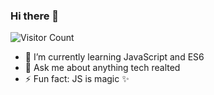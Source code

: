 ### Hi there 👋

![Visitor Count](https://visitor-badge.laobi.icu/badge?page_id=MyLocalCode.MyLocalCode)

- 🌱 I’m currently learning JavaScript and ES6
- 💬 Ask me about anything tech realted
- ⚡ Fun fact: JS is magic :sparkles:

<!--
**MyLocalCode/MyLocalCode** is a ✨ _special_ ✨ repository because its `README.md` (this file) appears on your GitHub profile.

Here are some ideas to get you started:

- 🔭 I’m currently working on ...
- 🌱 I’m currently learning ...
- 👯 I’m looking to collaborate on ...
- 🤔 I’m looking for help with ...
- 💬 Ask me about ...
- 📫 How to reach me: ...
- 😄 Pronouns: ...
- ⚡ Fun fact: ...
-->
